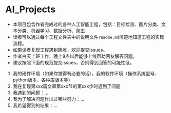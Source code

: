 # AI_Projects
* 本项目包含作者完成过的各种人工智能工程，包括：目标检测、图片分类、文本分类、机器学习、数据分析、爬虫
* 读者可以通过每个工程文件夹中的说明文件`readme.md`清楚地知道工程的实现流程。
* 如果读者复现工程遇到困难，欢迎提交issues。
* 作者白天上班工作，晚上8点以后能够上线帮助网友解答问题。
* 建议按照下面的规范提交issues，否则得到回答的可能性低。
1. 我的硬件环境（如果你觉得有必要的话），我的软件环境（操作系统型号、python版本、各种库版本等）
2. 我在复现第xxx篇文章第xxx节的第xxx步时遇到了问题
3. 我遇到的问题：...
4. 我为了解决问题作出过哪些努力：...
5. 我希望得到的结果：...